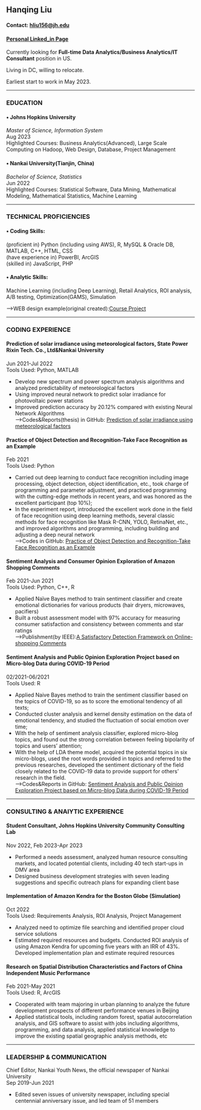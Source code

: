 ## Hanqing Liu
#### Contact:  hliu156@jh.edu 
#### <a href="linkedin.com/in/hanqing-liu-barry/">Personal Linked_in Page</a>
Currently looking for <b>Full-time Data Analytics/Business Analytics/IT Consultant</b> position in US.

Living in DC, willing to relocate.

Earliest start to work in May 2023.

---
### EDUCATION
#### • Johns Hopkins University<br/>
*Master of Science, Information System*<br/>Aug 2023<br/>
Highlighted Courses: Business Analytics(Advanced), Large Scale Computing on Hadoop, Web Design, Database, Project Management<br/>
	
#### • Nankai University(Tianjin, China)
*Bachelor of Science, Statistics*<br/>Jun 2022<br/>
Highlighted Courses: Statistical Software, Data Mining, Mathematical Modeling, Mathematical Statistics, Machine Learning

---
### TECHNICAL PROFICIENCIES
#### • Coding Skills:<br/>
(proficient in) Python (including using AWS), R, MySQL & Oracle DB, MATLAB, C++, HTML, CSS<br/>
(have experience in) PowerBI, ArcGIS<br/>
(skilled in) JavaScript, PHP<br/>

#### • Analytic Skills: 
Machine Learning (including Deep Learning), Retail Analytics, ROI analysis, A/B testing, Optimization(GAMS), Simulation

-->WEB design example(original created):<a href="hanqingl.sgedu.site">Course Project</a>

---

### CODING EXPERIENCE
#### Prediction of solar irradiance using meteorological factors, State Power Rixin Tech. Co., Ltd&Nankai University<br/>
Jun 2021-Jul 2022<br/>
Tools Used: Python, MATLAB
* Develop new spectrum and power spectrum analysis algorithms and analyzed predictability of meteorological factors
* Using improved neural network to predict solar irradiance for photovoltaic power stations
* Improved prediction accuracy by 20.12% compared with existing Neural Network Algorithms<br/>
-->Codes&Reports(thesis) in GitHub: <a href="https://github.com/hanqliu/Solar-Irradiance-Prediction">Prediction of solar irradiance using meteorological factors</a><br/>

#### Practice of Object Detection and Recognition-Take Face Recognition as an Example
Feb 2021<br/>
Tools Used: Python
* Carried out deep learning to conduct face recognition including image processing, object detection, object identification, etc., took charge of programming and parameter adjustment, and practiced programming with the cutting-edge methods in recent years, and was honored as the excellent participant (top 10%);
* In the experiment report, introduced the excellent work done in the field of face recognition using deep learning methods, several classic methods for face recognition like Mask R-CNN, YOLO, RetinaNet, etc., and improved algorithms and programming, including building and adjusting a deep neural network<br/>
-->Codes in GitHub: <a href="https://github.com/hanqliu/Face-recognition-practice">Practice of Object Detection and Recognition-Take Face Recognition as an Example</a><br/>


#### Sentiment Analysis and Consumer Opinion Exploration of Amazon Shopping Comments
Feb 2021-Jun 2021<br/>
Tools Used: Python, C++, R
* Applied Naïve Bayes method to train sentiment classifier and create emotional dictionaries for various products (hair dryers, microwaves, pacifiers)
* Built a robust assessment model with 97% accuracy for measuring consumer satisfaction and consistency between comments and star ratings<br/>
-->Publishment(by IEEE):<a href="https://ieeexplore.ieee.org/document/9447490">A Satisfactory Detection Framework on Online-shopping Comments</a>

#### Sentiment Analysis and Public Opinion Exploration Project based on Micro-blog Data during COVID-19 Period
02/2021-06/2021<br/>
Tools Used: R
* Applied Naive Bayes method to train the sentiment classifier based on the topics of COVID-19, so as to score the emotional tendency of all texts;
* Conducted cluster analysis and kernel density estimation on the data of emotional tendency, and studied the fluctuation of social emotion over time;
* With the help of sentiment analysis classifier, explored micro-blog topics, and found out the strong correlation between feeling bipolarity of topics and users’ attention;
* With the help of LDA theme model, acquired the potential topics in six micro-blogs, used the root words provided in topics and referred to the previous researches, developed the sentiment dictionary of the field closely related to the COVID-19 data to provide support for others’ research in the field.<br/>
-->Codes&Reports in GitHub: <a href="https://github.com/hanqliu/sentimental_anlysis_on_covid-19">Sentiment Analysis and Public Opinion Exploration Project based on Micro-blog Data during COVID-19 Period</a><br/>

---
### CONSULTING & ANAlYTIC EXPERIENCE
#### Student Consultant, Johns Hopkins University Community Consulting Lab
Nov 2022, Feb 2023-Apr 2023
* Performed a needs assessment, analyzed human resource consulting markets, and located potential clients, including 40 tech start-ups in DMV area
* Designed business development strategies with seven leading suggestions and specific outreach plans for expanding client base

#### Implementation of Amazon Kendra for the Boston Globe (Simulation)
Oct 2022<br/>
Tools Used: Requirements Analysis, ROI Analysis, Project Management

* Analyzed need to optimize file searching and identified proper cloud service solutions
* Estimated required resources and budgets. Conducted ROI analysis of using Amazon Kendra for upcoming five years with an IRR of 43%. Developed implementation plan and estimate required resources



#### Research on Spatial Distribution Characteristics and Factors of China Independent Music Performance
Feb 2021-May 2021<br/>
Tools Used: R, ArcGIS

* Cooperated with team majoring in urban planning to analyze the future development prospects of different performance venues in Beijing
* Applied statistical tools, including random forest, spatial autocorrelation analysis, and GIS software to assist with jobs including algorithms, programming, and data analysis, applied statistical knowledge to improve the existing spatial geographic analysis methods, etc

---
### LEADERSHIP & COMMUNICATION
Chief Editor, Nankai Youth News, the official newspaper of Nankai University<br/>
Sep 2019-Jun 2021
* Edited seven issues of university newspaper, including special centennial anniversary issue, and led team of 51 members
